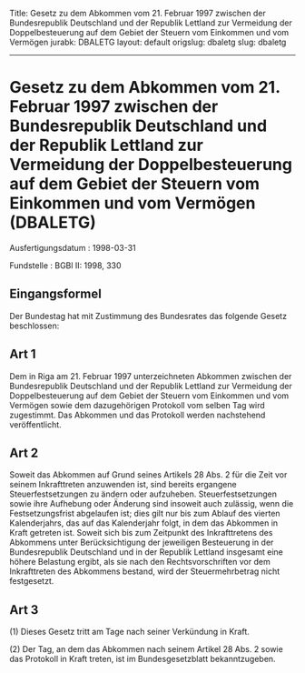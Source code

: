 Title: Gesetz zu dem Abkommen vom 21. Februar 1997 zwischen der Bundesrepublik Deutschland
  und der Republik Lettland zur Vermeidung der Doppelbesteuerung auf dem Gebiet der
  Steuern vom Einkommen und vom Vermögen
jurabk: DBALETG
layout: default
origslug: dbaletg
slug: dbaletg

---

# Gesetz zu dem Abkommen vom 21. Februar 1997 zwischen der Bundesrepublik Deutschland und der Republik Lettland zur Vermeidung der Doppelbesteuerung auf dem Gebiet der Steuern vom Einkommen und vom Vermögen (DBALETG)

Ausfertigungsdatum
:   1998-03-31

Fundstelle
:   BGBl II: 1998, 330



## Eingangsformel

Der Bundestag hat mit Zustimmung des Bundesrates das folgende Gesetz
beschlossen:


## Art 1

Dem in Riga am 21. Februar 1997 unterzeichneten Abkommen zwischen der
Bundesrepublik Deutschland und der Republik Lettland zur Vermeidung
der Doppelbesteuerung auf dem Gebiet der Steuern vom Einkommen und vom
Vermögen sowie dem dazugehörigen Protokoll vom selben Tag wird
zugestimmt. Das Abkommen und das Protokoll werden nachstehend
veröffentlicht.


## Art 2

Soweit das Abkommen auf Grund seines Artikels 28 Abs. 2 für die Zeit
vor seinem Inkrafttreten anzuwenden ist, sind bereits ergangene
Steuerfestsetzungen zu ändern oder aufzuheben. Steuerfestsetzungen
sowie ihre Aufhebung oder Änderung sind insoweit auch zulässig, wenn
die Festsetzungsfrist abgelaufen ist; dies gilt nur bis zum Ablauf des
vierten Kalenderjahrs, das auf das Kalenderjahr folgt, in dem das
Abkommen in Kraft getreten ist. Soweit sich bis zum Zeitpunkt des
Inkrafttretens des Abkommens unter Berücksichtigung der jeweiligen
Besteuerung in der Bundesrepublik Deutschland und in der Republik
Lettland insgesamt eine höhere Belastung ergibt, als sie nach den
Rechtsvorschriften vor dem Inkrafttreten des Abkommens bestand, wird
der Steuermehrbetrag nicht festgesetzt.


## Art 3

(1) Dieses Gesetz tritt am Tage nach seiner Verkündung in Kraft.

(2) Der Tag, an dem das Abkommen nach seinem Artikel 28 Abs. 2 sowie
das Protokoll in Kraft treten, ist im Bundesgesetzblatt
bekanntzugeben.

